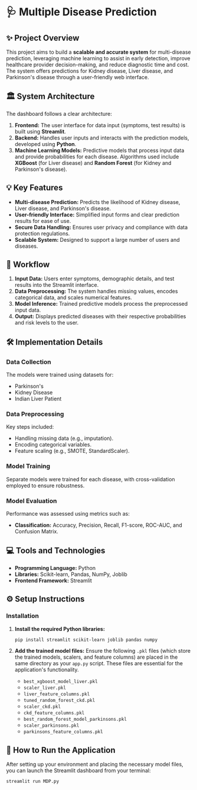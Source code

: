 # 🩺 Multiple Disease Prediction

## ✨ Project Overview

This project aims to build a **scalable and accurate system** for multi-disease prediction, leveraging machine learning to assist in early detection, improve healthcare provider decision-making, and reduce diagnostic time and cost. The system offers predictions for Kidney disease, Liver disease, and Parkinson's disease through a user-friendly web interface.

## 🏛️ System Architecture

The dashboard follows a clear architecture:

1.  **Frontend:** The user interface for data input (symptoms, test results) is built using **Streamlit**.
2.  **Backend:** Handles user inputs and interacts with the prediction models, developed using **Python**.
3.  **Machine Learning Models:** Predictive models that process input data and provide probabilities for each disease. Algorithms used include **XGBoost** (for Liver disease) and **Random Forest** (for Kidney and Parkinson's disease).

## 💡 Key Features

* **Multi-disease Prediction:** Predicts the likelihood of Kidney disease, Liver disease, and Parkinson's disease.
* **User-friendly Interface:** Simplified input forms and clear prediction results for ease of use.
* **Secure Data Handling:** Ensures user privacy and compliance with data protection regulations.
* **Scalable System:** Designed to support a large number of users and diseases.

## 🔄 Workflow

1.  **Input Data:** Users enter symptoms, demographic details, and test results into the Streamlit interface.
2.  **Data Preprocessing:** The system handles missing values, encodes categorical data, and scales numerical features.
3.  **Model Inference:** Trained predictive models process the preprocessed input data.
4.  **Output:** Displays predicted diseases with their respective probabilities and risk levels to the user.

## 🛠️ Implementation Details

### Data Collection
The models were trained using datasets for:
* Parkinson's
* Kidney Disease
* Indian Liver Patient

### Data Preprocessing
Key steps included:
* Handling missing data (e.g., imputation).
* Encoding categorical variables.
* Feature scaling (e.g., SMOTE, StandardScaler).

### Model Training
Separate models were trained for each disease, with cross-validation employed to ensure robustness.

### Model Evaluation
Performance was assessed using metrics such as:
* **Classification:** Accuracy, Precision, Recall, F1-score, ROC-AUC, and Confusion Matrix.

## 💻 Tools and Technologies

* **Programming Language:** Python
* **Libraries:** Scikit-learn, Pandas, NumPy, Joblib
* **Frontend Framework:** Streamlit

## ⚙️ Setup Instructions

### Installation

1.  **Install the required Python libraries:**
    ```bash
    pip install streamlit scikit-learn joblib pandas numpy
    ```

2.  **Add the trained model files:**
    Ensure the following `.pkl` files (which store the trained models, scalers, and feature columns) are placed in the same directory as your `app.py` script. These files are essential for the application's functionality.

    * `best_xgboost_model_liver.pkl`
    * `scaler_liver.pkl`
    * `liver_feature_columns.pkl`
    * `tuned_random_forest_ckd.pkl`
    * `scaler_ckd.pkl`
    * `ckd_feature_columns.pkl`
    * `best_random_forest_model_parkinsons.pkl`
    * `scaler_parkinsons.pkl`
    * `parkinsons_feature_columns.pkl`

## 🚀 How to Run the Application

After setting up your environment and placing the necessary model files, you can launch the Streamlit dashboard from your terminal:

```bash
streamlit run MDP.py
